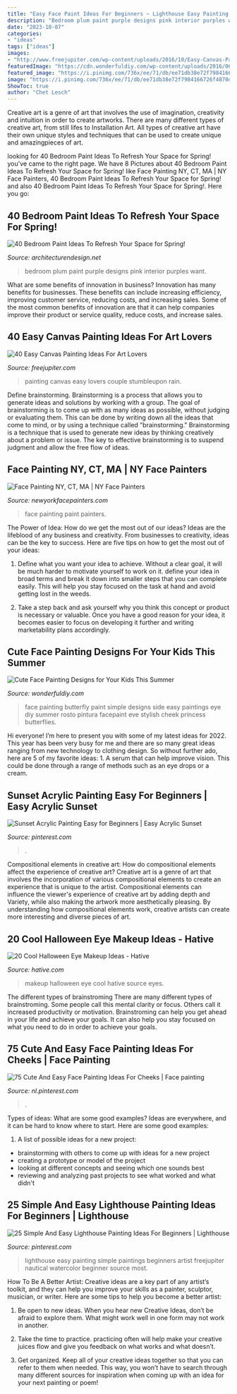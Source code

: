 ```yaml
---
title: "Easy Face Paint Ideas For Beginners ~ Lighthouse Easy Painting Simple Paintings Beginners Artist Freejupiter Nautical Watercolor Beginner Source Most"
description: "Bedroom plum paint purple designs pink interior purples want"
date: "2023-10-07"
categories:
- "ideas"
tags: ["ideas"]
images:
- "http://www.freejupiter.com/wp-content/uploads/2016/10/Easy-Canvas-Painting-Ideas-10.jpg"
featuredImage: "https://cdn.wonderfuldiy.com/wp-content/uploads/2016/06/Simple-side-butterfly.jpg"
featured_image: "https://i.pinimg.com/736x/ee/71/db/ee71db38e72f7984166726f4870dd1ca.jpg"
image: "https://i.pinimg.com/736x/ee/71/db/ee71db38e72f7984166726f4870dd1ca.jpg"
ShowToc: true
author: "Chet Lesch"
---
```



Creative art is a genre of art that involves the use of imagination, creativity and intuition in order to create artworks. There are many different types of creative art, from still lifes to Installation Art. All types of creative art have their own unique styles and techniques that can be used to create unique and amazingpieces of art.

	

		
looking for 40 Bedroom Paint Ideas To Refresh Your Space for Spring! you've came to the right page. We have 8 Pictures about 40 Bedroom Paint Ideas To Refresh Your Space for Spring! like Face Painting NY, CT, MA | NY Face Painters, 40 Bedroom Paint Ideas To Refresh Your Space for Spring! and also 40 Bedroom Paint Ideas To Refresh Your Space for Spring!. Here you go:
		
    
## 40 Bedroom Paint Ideas To Refresh Your Space For Spring!

<img loading=lazy src="http://cdn.architecturendesign.net/wp-content/uploads/2016/05/AD-Plum-Bedroom-Color-Paint-34.jpg" onerror="this.onerror=null;this.src='https://tse1.mm.bing.net/th?id=OIP.nYkBIrhkp2OKaVd90XWB5wHaG0&amp;pid=15.1';" alt="40 Bedroom Paint Ideas To Refresh Your Space for Spring!">

_Source: architecturendesign.net_

>bedroom plum paint purple designs pink interior purples want. 

	

What are some benefits of innovation in business?
Innovation has many benefits for businesses. These benefits can include increasing efficiency, improving customer service, reducing costs, and increasing sales. Some of the most common benefits of innovation are that it can help companies improve their product or service quality, reduce costs, and increase sales.

    
## 40 Easy Canvas Painting Ideas For Art Lovers

<img loading=lazy src="http://www.freejupiter.com/wp-content/uploads/2016/10/Easy-Canvas-Painting-Ideas-10.jpg" onerror="this.onerror=null;this.src='https://tse3.mm.bing.net/th?id=OIP.xrrWS4eToBK7yNxF156iQQHaLt&amp;pid=15.1';" alt="40 Easy Canvas Painting Ideas For Art Lovers">

_Source: freejupiter.com_

>painting canvas easy lovers couple stumbleupon rain. 

	

Define brainstorming.
Brainstorming is a process that allows you to generate ideas and solutions by working with a group. The goal of brainstorming is to come up with as many ideas as possible, without judging or evaluating them. This can be done by writing down all the ideas that come to mind, or by using a technique called "brainstorming." Brainstorming is a technique that is used to generate new ideas by thinking creatively about a problem or issue. The key to effective brainstorming is to suspend judgment and allow the free flow of ideas.

    
## Face Painting NY, CT, MA | NY Face Painters

<img loading=lazy src="http://www.newyorkfacepainters.com/wp-content/uploads/2017/02/Partial_Kitty_face_painting_face_paint_by_vicki_painting_frederick_maryland_virginia_washington_dc_pixie_dust_creation.59201520_large.jpg" onerror="this.onerror=null;this.src='https://tse1.mm.bing.net/th?id=OIP.teRBKmEIUWuCpmCAGl3jgwHaKq&amp;pid=15.1';" alt="Face Painting NY, CT, MA | NY Face Painters">

_Source: newyorkfacepainters.com_

>face painting paint painters. 

	

The Power of Idea: How do we get the most out of our ideas?
Ideas are the lifeblood of any business and creativity. From businesses to creativity, ideas can be the key to success. Here are five tips on how to get the most out of your ideas:
1. Define what you want your idea to achieve. Without a clear goal, it will be much harder to motivate yourself to work on it. define your idea in broad terms and break it down into smaller steps that you can complete easily. This will help you stay focused on the task at hand and avoid getting lost in the weeds.

2. Take a step back and ask yourself why you think this concept or product is necessary or valuable. Once you have a good reason for your idea, it becomes easier to focus on developing it further and writing marketability plans accordingly.

    
## Cute Face Painting Designs For Your Kids This Summer

<img loading=lazy src="https://cdn.wonderfuldiy.com/wp-content/uploads/2016/06/Simple-side-butterfly.jpg" onerror="this.onerror=null;this.src='https://tse3.mm.bing.net/th?id=OIP.U5JTvHKeloW78nkno5IirgHaLI&amp;pid=15.1';" alt="Cute Face Painting Designs for Your Kids This Summer">

_Source: wonderfuldiy.com_

>face painting butterfly paint simple designs side easy paintings eye diy summer rosto pintura facepaint eve stylish cheek princess butterflies. 

	

Hi everyone! I’m here to present you with some of my latest ideas for 2022. This year has been very busy for me and there are so many great ideas ranging from new technology to clothing design. So without further ado, here are 5 of my favorite ideas: 1. A serum that can help improve vision. This could be done through a range of methods such as an eye drops or a cream. 
    
## Sunset Acrylic Painting Easy For Beginners | Easy Acrylic Sunset

<img loading=lazy src="https://i.pinimg.com/736x/db/30/0d/db300dd7f73eec7d46e9e9a8e5936827.jpg" onerror="this.onerror=null;this.src='https://tse2.mm.bing.net/th?id=OIP.z-eUitvl1ksL72llGR9ZYQHaEK&amp;pid=15.1';" alt="Sunset Acrylic Painting Easy for Beginners | Easy Acrylic Sunset">

_Source: pinterest.com_

>. 

	

Compositional elements in creative art: How do compositional elements affect the experience of creative art?
Creative art is a genre of art that involves the incorporation of various compositional elements to create an experience that is unique to the artist. Compositional elements can influence the viewer's experience of creative art by adding depth and Variety, while also making the artwork more aesthetically pleasing. By understanding how compositional elements work, creative artists can create more interesting and diverse pieces of art.

    
## 20 Cool Halloween Eye Makeup Ideas - Hative

<img loading=lazy src="https://hative.com/wp-content/uploads/2014/10/halloween-eye-makeup/18-halloween-eye-makeup-ideas.jpg" onerror="this.onerror=null;this.src='https://tse3.mm.bing.net/th?id=OIP.fsrKy_37C-OHAOTX7TQhqAHaKg&amp;pid=15.1';" alt="20 Cool Halloween Eye Makeup Ideas - Hative">

_Source: hative.com_

>makeup halloween eye cool hative source eyes. 

	

The different types of brainstroming
There are many different types of brainstroming. Some people call this mental clarity or focus. Others call it increased productivity or motivation. Brainstroming can help you get ahead in your life and achieve your goals. It can also help you stay focused on what you need to do in order to achieve your goals.

    
## 75 Cute And Easy Face Painting Ideas For Cheeks | Face Painting

<img loading=lazy src="https://i.pinimg.com/736x/ee/71/db/ee71db38e72f7984166726f4870dd1ca.jpg" onerror="this.onerror=null;this.src='https://tse1.mm.bing.net/th?id=OIP.9lQkyRdvJkX8dEc0jiM_sgHaLH&amp;pid=15.1';" alt="75 Cute And Easy Face Painting Ideas For Cheeks | Face painting">

_Source: nl.pinterest.com_

>. 

	

Types of ideas: What are some good examples?
Ideas are everywhere, and it can be hard to know where to start. Here are some good examples:
1. A list of possible ideas for a new project: 
- brainstorming with others to come up with ideas for a new project 
- creating a prototype or model of the project 
- looking at different concepts and seeing which one sounds best 
- reviewing and analyzing past projects to see what worked and what didn't 

    
## 25 Simple And Easy Lighthouse Painting Ideas For Beginners | Lighthouse

<img loading=lazy src="https://i.pinimg.com/736x/e4/68/8a/e4688a454ec545582af6c3843254a023.jpg" onerror="this.onerror=null;this.src='https://tse4.mm.bing.net/th?id=OIP.kWvTykJi9pe2XGYP0iKu8QHaJ7&amp;pid=15.1';" alt="25 Simple And Easy Lighthouse Painting Ideas For Beginners | Lighthouse">

_Source: pinterest.com_

>lighthouse easy painting simple paintings beginners artist freejupiter nautical watercolor beginner source most. 

	

How To Be A Better Artist:
Creative ideas are a key part of any artist’s toolkit, and they can help you improve your skills as a painter, sculptor, musician, or writer. Here are some tips to help you become a better artist:
1. Be open to new ideas. When you hear new Creative Ideas, don’t be afraid to explore them. What might work well in one form may not work in another.

2. Take the time to practice. practicing often will help make your creative juices flow and give you feedback on what works and what doesn’t.

3. Get organized. Keep all of your creative ideas together so that you can refer to them when needed. This way, you won’t have to search through many different sources for inspiration when coming up with an idea for your next painting or poem!

